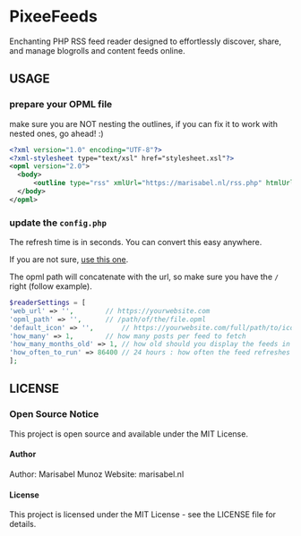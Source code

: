 # PixeeFeeds
Enchanting PHP RSS feed reader designed to effortlessly discover, share, and manage blogrolls and content feeds online. 


## USAGE

### prepare your OPML file

make sure you are NOT nesting the outlines, if you can fix it to work with nested ones, go ahead! :) 

```xml
<?xml version="1.0" encoding="UTF-8"?>
<?xml-stylesheet type="text/xsl" href="stylesheet.xsl"?>
<opml version="2.0">
  <body>
      <outline type="rss" xmlUrl="https://marisabel.nl/rss.php" htmlUrl="https://marisabel.nl" text="Marisabel Munoz" title="Marisabel Munoz"/>
  </body>
</opml>
```

### update the `config.php`

The refresh time is in seconds. You can convert this easy anywhere.

If you are not sure, [use this one](https://www.unitconverters.net/time-converter.html).

The opml path will concatenate with the url, so make sure you have the `/` right (follow example). 

```php
$readerSettings = [  
'web_url' => '',		// https://yourwebsite.com
'opml_path' => '',		// /path/of/the/file.opml
'default_icon' => '',		// https://yourwebsite.com/full/path/to/icon.svg
'how_many' => 1,		// how many posts per feed to fetch
'how_many_months_old' => 1,	// how old should you display the feeds in months
'how_often_to_run' => 86400	// 24 hours : how often the feed refreshes in seconds
];
```


## LICENSE

### Open Source Notice
This project is open source and available under the MIT License.

#### Author
Author: Marisabel Munoz
Website: marisabel.nl

#### License
This project is licensed under the MIT License - see the LICENSE file for details.
